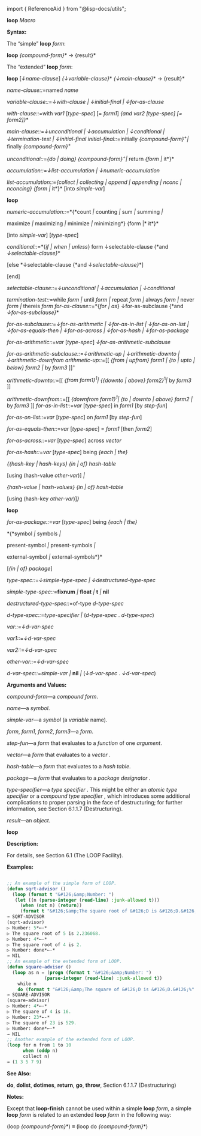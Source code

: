 import { ReferenceAid } from "@lisp-docs/utils";

**loop** *Macro* 



**Syntax:** 



The “simple” **loop** *form*: 



**loop** *\{compound-form\}*\* → \{result\}\* 



The “extended” **loop** *form*: 



**loop** [*↓name-clause*] *\{↓variable-clause\}*\* *\{↓main-clause\}*\* → \{result\}\* 



*name-clause::*=named *name* 



*variable-clause::*=*↓with-clause | ↓initial-final | ↓for-as-clause* 



*with-clause::*=with *var1* [*type-spec*] [= *form1*] *\{*and *var2* [*type-spec*] [= *form2*]*\}*\* 



*main-clause::*=*↓unconditional | ↓accumulation | ↓conditional | ↓termination-test | ↓initial-final initial-final::*=initially *\{compound-form\}*<sup>+</sup>*|* finally *\{compound-form\}*<sup>+</sup> 



*unconditional::*=*\{*do *|* doing*\} \{compound-form\}*<sup>+</sup>*|* return *\{form |* it*\}* 



*accumulation::*=*↓list-accumulation | ↓numeric-accumulation* 



*list-accumulation::*=*\{*collect *|* collecting *|* append *|* appending *|* nconc *|* nconcing*\} \{form |* it*\}* [into *simple-var*] 







 



 



**loop** 



*numeric-accumulation::*=*\{*count *|* counting *|* sum *|* summing *|* 



maximize *|* maximizing *|* minimize *|* minimizing*\} \{form |* it*\}* 



[into *simple-var*] [*type-spec*] 



*conditional::*=*\{*if *|* when *|* unless*\} form ↓selectable-clause \{*and *↓selectable-clause\}*\* 



[else *↓selectable-clause \{*and *↓selectable-clause\}*\*] 



[end] 



*selectable-clause::*=*↓unconditional | ↓accumulation | ↓conditional* 



*termination-test::*=while *form |* until *form |* repeat *form |* always *form |* never *form |* thereis *form for-as-clause::*=*\{*for *|* as*\} ↓for-as-subclause \{*and *↓for-as-subclause\}*\* 



*for-as-subclause::*=*↓for-as-arithmetic | ↓for-as-in-list | ↓for-as-on-list | ↓for-as-equals-then | ↓for-as-across | ↓for-as-hash | ↓for-as-package* 



*for-as-arithmetic::*=*var* [*type-spec*] *↓for-as-arithmetic-subclause* 



*for-as-arithmetic-subclause::*=*↓arithmetic-up | ↓arithmetic-downto | ↓arithmetic-downfrom arithmetic-up::*=[[ *\{*from *|* upfrom*\} form1 | \{*to *|* upto *|* below*\} form2 |* by *form3* ]]<sup>+</sup> 



*arithmetic-downto::*=[[ *\{*from *form1\}*<sup>1</sup>*| \{\{*downto *|* above*\} form2\}*<sup>1</sup>*|* by *form3* ]] 



*arithmetic-downfrom::*=[[ *\{*downfrom *form1\}*<sup>1</sup>*| \{*to *|* downto *|* above*\} form2 |* by *form3* ]] *for-as-in-list::*=*var* [*type-spec*] in *form1* [by *step-fun*] 



*for-as-on-list::*=*var* [*type-spec*] on *form1* [by *step-fun*] 



*for-as-equals-then::*=*var* [*type-spec*] = *form1* [then *form2*] 



*for-as-across::*=*var* [*type-spec*] across *vector* 



*for-as-hash::*=*var* [*type-spec*] being *\{*each *|* the*\}* 



*\{\{*hash-key *|* hash-keys*\} \{*in *|* of*\} hash-table* 



[using (hash-value *other-var*)] *|* 



*\{*hash-value *|* hash-values*\} \{*in *|* of*\} hash-table* 



[using (hash-key *other-var*)]*\}* 







 



 



**loop** 



*for-as-package::*=*var* [*type-spec*] being *\{*each *|* the*\}* 



*\{*symbol *|* symbols *|* 



present-symbol *|* present-symbols *|* 



external-symbol *|* external-symbols*\}* 



[*\{*in *|* of*\} package*] 



*type-spec::*=*↓simple-type-spec | ↓destructured-type-spec* 



*simple-type-spec::*=**fixnum** *|* **float** *|* **t** *|* **nil** 



*destructured-type-spec::*=of-type *d-type-spec* 



*d-type-spec::*=*type-specifier |* (*d-type-spec* . *d-type-spec*) 



*var::*=*↓d-var-spec* 



*var1::*=*↓d-var-spec* 



*var2::*=*↓d-var-spec* 



*other-var::*=*↓d-var-spec* 



*d-var-spec::*=*simple-var |* **nil** *|* (*↓d-var-spec* . *↓d-var-spec*) 



**Arguments and Values:** 



*compound-form*—a *compound form*. 



*name*—a *symbol*. 



*simple-var*—a *symbol* (a *variable* name). 



*form*, *form1*, *form2*, *form3*—a *form*. 



*step-fun*—a *form* that evaluates to a *function* of one *argument*. 



*vector*—a *form* that evaluates to a *vector* . 



*hash-table*—a *form* that evaluates to a *hash table*. 



*package*—a *form* that evaluates to a *package designator* . 



*type-specifier*—a *type specifier* . This might be either an *atomic type specifier* or a *compound type specifier* , which introduces some additional complications to proper parsing in the face of destructuring; for further information, see Section 6.1.1.7 (Destructuring). 



*result*—an *object*. 







 



 



**loop** 



**Description:** 



For details, see Section 6.1 (The LOOP Facility). 



**Examples:**
```lisp

;; An example of the simple form of LOOP. 
(defun sqrt-advisor () 
  (loop (format t "&#126;&amp;Number: ") 
   (let ((n (parse-integer (read-line) :junk-allowed t))) 
     (when (not n) (return)) 
     (format t "&#126;&amp;The square root of &#126;D is &#126;D.&#126;%" n (sqrt n))))) 
→ SQRT-ADVISOR 
(sqrt-advisor) 
▷ Number: 5*←-* 
▷ The square root of 5 is 2.236068. 
▷ Number: 4*←-* 
▷ The square root of 4 is 2. 
▷ Number: done*←-* 
→ NIL 
;; An example of the extended form of LOOP. 
(defun square-advisor () 
  (loop as n = (progn (format t "&#126;&amp;Number: ") 
		      (parse-integer (read-line) :junk-allowed t)) 
	while n 
	do (format t "&#126;&amp;The square of &#126;D is &#126;D.&#126;%" n (\* n n)))) 
→ SQUARE-ADVISOR 
(square-advisor) 
▷ Number: 4*←-* 
▷ The square of 4 is 16. 
▷ Number: 23*←-* 
▷ The square of 23 is 529. 
▷ Number: done*←-* 
→ NIL 
;; Another example of the extended form of LOOP. 
(loop for n from 1 to 10 
      when (oddp n) 
      collect n) 
→ (1 3 5 7 9) 

```
**See Also:** 



**do**, **<ReferenceAid>dolist</ReferenceAid>**, **dotimes**, **return**, **go**, **throw**, Section 6.1.1.7 (Destructuring) 







 



 



**Notes:** 



Except that **loop-finish** cannot be used within a simple **loop** *form*, a simple **loop** *form* is related to an extended **loop** *form* in the following way: 



(loop *\{compound-form\}*\*) *≡* (loop do *\{compound-form\}*\*) 



